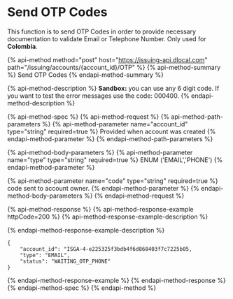 # Send OTP Codes

This function is to send OTP Codes in order to provide necessary documentation to validate Email or Telephone Number. Only used for **Colombia**.

{% api-method method="post" host="https://issuing-api.dlocal.com" path="/issuing/accounts/{account\_id}/OTP" %}
{% api-method-summary %}
Send OTP Codes
{% endapi-method-summary %}

{% api-method-description %}
**Sandbox:** you can use any 6 digit code. If you want to test the error messages use the code: 000400. 
{% endapi-method-description %}

{% api-method-spec %}
{% api-method-request %}
{% api-method-path-parameters %}
{% api-method-parameter name="account\_id" type="string" required=true %}
Provided when account was created
{% endapi-method-parameter %}
{% endapi-method-path-parameters %}

{% api-method-body-parameters %}
{% api-method-parameter name="type" type="string" required=true %}
ENUM \('EMAIL','PHONE'\)
{% endapi-method-parameter %}

{% api-method-parameter name="code" type="string" required=true %}
code sent to account owner.
{% endapi-method-parameter %}
{% endapi-method-body-parameters %}
{% endapi-method-request %}

{% api-method-response %}
{% api-method-response-example httpCode=200 %}
{% api-method-response-example-description %}

{% endapi-method-response-example-description %}

```
{
    "account_id": "ISGA-4-e225325f3bdb4f6d868403f7c7225b05,
    "type": "EMAIL",
    "status": "WAITING_OTP_PHONE"    
}
```
{% endapi-method-response-example %}
{% endapi-method-response %}
{% endapi-method-spec %}
{% endapi-method %}

### 

